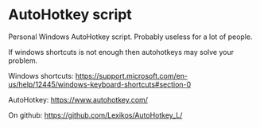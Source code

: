 # AutoHotkey script

Personal Windows AutoHotkey script. Probably useless for a lot of people.

If windows shortcuts is not enough then autohotkeys may solve your problem.

Windows shortcuts: https://support.microsoft.com/en-us/help/12445/windows-keyboard-shortcuts#section-0

AutoHotkey: https://www.autohotkey.com/

On github: https://github.com/Lexikos/AutoHotkey_L/
